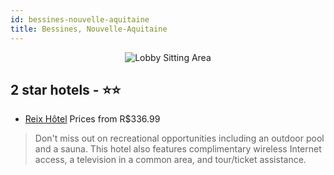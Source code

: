 ```yaml
---
id: bessines-nouvelle-aquitaine
title: Bessines, Nouvelle-Aquitaine
---
```


<center><img src="https://i.travelapi.com/hotels/9000000/8800000/8799600/8799576/b6a73152_z.jpg" alt="Lobby Sitting Area" /></center>


##  2 star hotels - ⭐️⭐️

-    [Reix Hôtel](https://us.hurb.com/hotels/bessines/reix-hotel-JNP-JP101995?cmp=18055) Prices from R$336.99
   > Don't miss out on recreational opportunities including an outdoor pool and a sauna. This hotel also features complimentary wireless Internet access, a television in a common area, and tour/ticket assistance.
